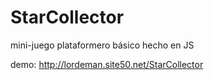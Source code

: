 # StarCollector
mini-juego plataformero básico hecho en JS

demo: http://lordeman.site50.net/StarCollector
